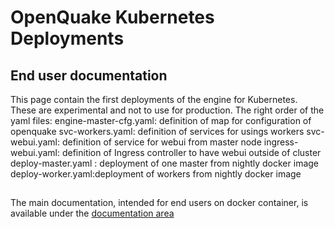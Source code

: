 # OpenQuake Kubernetes Deployments

## End user documentation

This page contain the first deployments of the engine for Kubernetes. These are experimental and not to use for production.
The right order of the yaml files:
engine-master-cfg.yaml: definition of map for configuration of openquake
svc-workers.yaml: definition of services for usings workers
svc-webui.yaml: definition of service for webui from master node
ingress-webui.yaml: definition of Ingress controller to have webui outside of cluster
deploy-master.yaml : deployment of one master from nightly docker image
deploy-worker.yaml:deployment of workers from nightly docker image

##

The main documentation, intended for end users on docker container, is available under the [documentation area](../doc/installing/docker.md)
##
